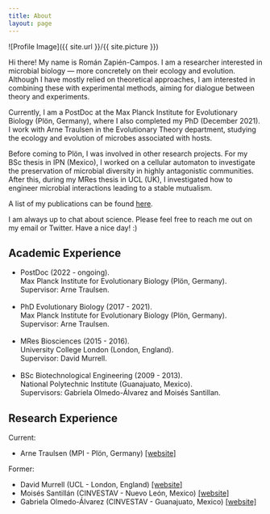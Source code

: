 ```yaml
---
title: About
layout: page
---
```

![Profile Image]({{ site.url }}/{{ site.picture }})

<p>Hi there! My name is Román Zapién-Campos. I am a researcher interested in microbial biology — more concretely on their ecology and evolution. Although I have mostly relied on theoretical approaches, I am interested in combining these with experimental methods, aiming for dialogue between theory and experiments.</p> 

<p>Currently, I am a PostDoc at the Max Planck Institute for Evolutionary Biology (Plön, Germany), where I also completed my PhD (December 2021). I work with Arne Traulsen in the Evolutionary Theory department, studying the ecology and evolution of microbes associated with hosts.</p> 

<p>Before coming to Plön, I was involved in other research projects. For my BSc thesis in IPN (Mexico), I worked on a cellular automaton to investigate the preservation of microbial diversity in highly antagonistic communities. After this, during my MRes thesis in UCL (UK), I investigated how to engineer microbial interactions leading to a stable mutualism.</p> 

<p>A list of my publications can be found <a href="https://scholar.google.com/citations?user=TyfoFisAAAAJ&hl=en">here</a>.</p> 

<p>I am always up to chat about science. Please feel free to reach me out on my email or Twitter. Have a nice day! :)</p>

<h2>Academic Experience</h2>

<ul class="skill-list">
	<li>PostDoc (2022 - ongoing).<br>Max Planck Institute for Evolutionary Biology (Plön, Germany).<br>Supervisor: Arne Traulsen.</li><br>
	<li>PhD Evolutionary Biology (2017 - 2021).<br>Max Planck Institute for Evolutionary Biology (Plön, Germany).<br>Supervisor: Arne Traulsen.</li><br>
	<li>MRes Biosciences (2015 - 2016).<br>University College London (London, England).<br>Supervisor: David Murrell.</li><br>
	<li>BSc Biotechnological Engineering (2009 - 2013).<br>National Polytechnic Institute (Guanajuato, Mexico).<br>Supervisors: Gabriela Olmedo-Álvarez and Moisés Santillan.</li>
</ul>

<h2>Research Experience</h2>

Current:
<ul>
	<li>Arne Traulsen (MPI - Plön, Germany) <a href="http://web.evolbio.mpg.de/~traulsen/">[website]</a></li>
</ul>

Former:
<ul>
	<li>David Murrell (UCL - London, England) <a href="http://www.homepages.ucl.ac.uk/~ucbtdjm/Site/Murrell_Group.html">[website]</a></li>
	<li>Moisés Santillán (CINVESTAV - Nuevo León, Mexico) <a href="http://www.monterrey.cinvestav.mx/msantillan/">[website]</a></li>
	<li>Gabriela Olmedo-Álvarez (CINVESTAV - Guanajuato, Mexico) <a href="https://www.ira.cinvestav.mx/Investigaci%C3%B3n/DepartamentodeIngenier%C3%ADaGen%C3%A9tica/ProfesoresInvestigadores/DraOlmedoAlvarezGabriela/tabid/114/language/en-US/Default.aspx">[website]</a></li>
</ul>
